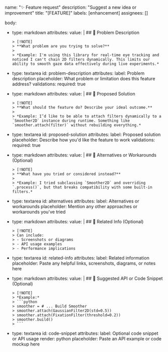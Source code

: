 name: "✨ Feature request"
description: "Suggest a new idea or improvement"
title: "[FEATURE]"
labels: [enhancement]
assignees: []

body:
  - type: markdown
    attributes:
      value: |
        ## 🧩 Problem Description

        > [!NOTE]
        > **What problem are you trying to solve?**
        >
        > *Example: I'm using this library for real-time eye tracking and noticed I can't chain 2D filters dynamically. This limits our ability to smooth gaze data effectively during live experiments.*

  - type: textarea
    id: problem-description
    attributes:
      label: Problem description
      placeholder: What problem or limitation does this feature address?
    validations:
      required: true

  - type: markdown
    attributes:
      value: |
        ## 🌟 Proposed Solution

        > [!NOTE]
        > **What should the feature do? Describe your ideal outcome.**
        >
        > *Example: I’d like to be able to attach filters dynamically to a `Smoother2D` instance during runtime. Something like `smoother.attach(filter)` without rebuilding everything.*

  - type: textarea
    id: proposed-solution
    attributes:
      label: Proposed solution
      placeholder: Describe how you'd like the feature to work
    validations:
      required: true

  - type: markdown
    attributes:
      value: |
        ## 🔁 Alternatives or Workarounds (Optional)

        > [!NOTE]
        > **What have you tried or considered instead?**
        >
        > *Example: I tried subclassing `Smoother2D` and overriding `.process()`, but that breaks compatibility with some built-in filters.*

  - type: textarea
    id: alternatives
    attributes:
      label: Alternatives or workarounds
      placeholder: Mention any other approaches or workarounds you've tried

  - type: markdown
    attributes:
      value: |
        ## 📎 Related Info (Optional)

        > [!NOTE]
        > Can include:
        > - Screenshots or diagrams
        > - API usage examples
        > - Performance implications

  - type: textarea
    id: related-info
    attributes:
      label: Related information
      placeholder: Paste any helpful links, screenshots, diagrams, or notes here

  - type: markdown
    attributes:
      value: |
        ## 📝 Suggested API or Code Snippet (Optional)

        > [!NOTE]
        > *Example:*
        > ```python
        > smoother = # ... Build Smoother 
        > smoother.attach(GaussianFilter2D(std=0.5))
        > smoother.attach(FixationFilter(threshold=0.2))
        > smoother.build()
        > ```

  - type: textarea
    id: code-snippet
    attributes:
      label: Optional code snippet or API usage
      render: python
      placeholder: Paste an API example or code mockup here
